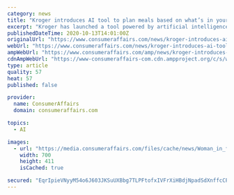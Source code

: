 ```yaml
---
category: news
title: "Kroger introduces AI tool to plan meals based on what’s in your fridge"
excerpt: "Kroger has launched a tool powered by artificial intelligence (AI) that answers the question, “What’s for dinner?” The tool, Chefbot, works in conjuncti"
publishedDateTime: 2020-10-13T14:01:00Z
originalUrl: "https://www.consumeraffairs.com/news/kroger-introduces-ai-tool-to-plan-meals-based-on-whats-in-your-fridge-101320.html"
webUrl: "https://www.consumeraffairs.com/news/kroger-introduces-ai-tool-to-plan-meals-based-on-whats-in-your-fridge-101320.html"
ampWebUrl: "https://www.consumeraffairs.com/amp/news/kroger-introduces-ai-tool-to-plan-meals-based-on-whats-in-your-fridge-101320.html"
cdnAmpWebUrl: "https://www-consumeraffairs-com.cdn.ampproject.org/c/s/www.consumeraffairs.com/amp/news/kroger-introduces-ai-tool-to-plan-meals-based-on-whats-in-your-fridge-101320.html"
type: article
quality: 57
heat: 57
published: false

provider:
  name: ConsumerAffairs
  domain: consumeraffairs.com

topics:
  - AI

images:
  - url: "https://media.consumeraffairs.com/files/cache/news/Woman_in_fridge_with_fruits_and_vegetables_gilaxia_Getty_Images_large.jpg"
    width: 700
    height: 411
    isCached: true

secured: "EqrIpieVNyyM54o6J603JKSuUXBbg7TLPFtofxIVFrXiHBdjNpadSdXnffcCP3XSf0Z5igtL9C4Q17WSuvilPVXRkd9AxfKLptzxiuy0t9LmQ21oRSiq2zTqs76Rx8wrqME4tJtrOjUqpRhnOtrtTZxKV0D6xseFgYXq9tDFgFqzye9VCtd6Hq8pztMRyzjxZc3hYCH/RBHhC9mg7kqrIW1GvHEIoffJXyzhtnXLQW5bIn0WSSwIPuf6AqSGhP/04fcPTalog2tz/PZclcy7bLhRrnQjUmdFcyXXm2kE+wfr+0hWsuvppgxfxaqHUi+4PAQa+6FHhlvMlkQlh2i4KxmoPbPi+zTb1qH0YrHQYuA=;f5fcBFduXZxYIAqEuef75Q=="
---
```


